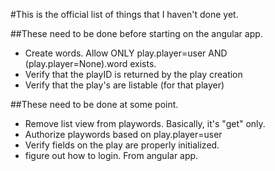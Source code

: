 #This is the official list of things that I haven't done yet.


##These need to be done before starting on the angular app.
* Create words. Allow ONLY play.player=user AND (play.player=None).word exists.
* Verify that the playID is returned by the play creation
* Verify that the play's are listable (for that player)

##These need to be done at some point.
* Remove list view from playwords. Basically, it's "get" only.
* Authorize playwords based on play.player=user
* Verify fields on the play are properly initialized.
* figure out how to login. From angular app.
